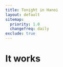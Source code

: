 ```yaml
---
title: Tonight in Hanoi
layout: default
sitemap:
  priority: 1.0
  changefreq: daily
exclude: true
---
```


<h1>It works</h1>
